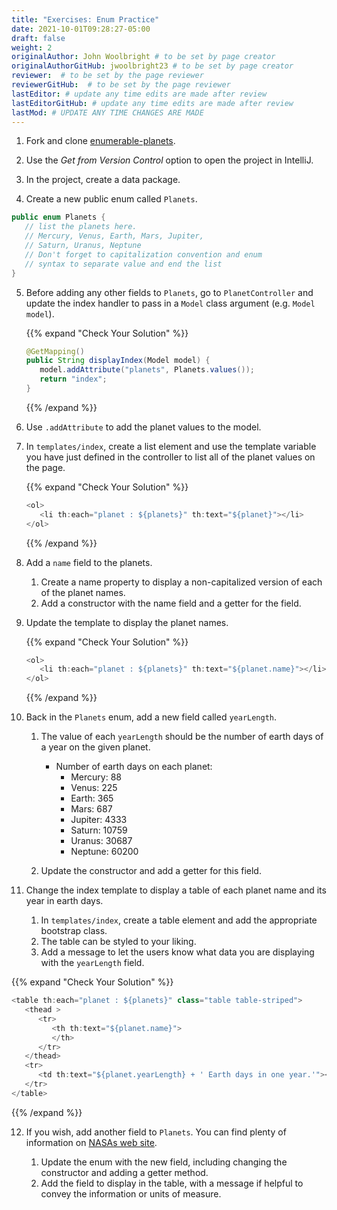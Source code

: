```yaml
---
title: "Exercises: Enum Practice"
date: 2021-10-01T09:28:27-05:00
draft: false
weight: 2
originalAuthor: John Woolbright # to be set by page creator
originalAuthorGitHub: jwoolbright23 # to be set by page creator
reviewer:  # to be set by the page reviewer
reviewerGitHub:  # to be set by the page reviewer
lastEditor: # update any time edits are made after review
lastEditorGitHub: # update any time edits are made after review
lastMod: # UPDATE ANY TIME CHANGES ARE MADE
---
```


1. Fork and clone [enumerable-planets](https://github.com/LaunchCodeEducation/EnumerablePlanets).

2. Use the *Get from Version Control* option to open the project in IntelliJ.

3. In the project, create a data package.

4. Create a new public enum called `Planets`.

```java {linenos=true}
public enum Planets {
   // list the planets here.
   // Mercury, Venus, Earth, Mars, Jupiter,
   // Saturn, Uranus, Neptune
   // Don't forget to capitalization convention and enum 
   // syntax to separate value and end the list
}
```

5. Before adding any other fields to `Planets`, go to `PlanetController`
   and update the index handler to pass in a `Model` class argument (e.g. `Model model`). 

   {{% expand "Check Your Solution" %}}
   ```java
   @GetMapping()
   public String displayIndex(Model model) {
      model.addAttribute("planets", Planets.values());
      return "index";
   }
   ```
   {{% /expand %}}

6. Use `.addAttribute` to add the planet values to the model.

7. In `templates/index`, create a list element and use the template
   variable you have just defined in the controller to list all of the 
   planet values on the page.

   {{% expand "Check Your Solution" %}}
   ```java
   <ol>
      <li th:each="planet : ${planets}" th:text="${planet}"></li>
   </ol>
   ```
   {{% /expand %}}

8. Add a `name` field to the planets.

   1. Create a name property to display a non-capitalized version of each of the planet names.
   1. Add a constructor with the name field and a getter for the field.

9. Update the template to display the planet names.

   {{% expand "Check Your Solution" %}}
   ```java
   <ol>
      <li th:each="planet : ${planets}" th:text="${planet.name}"></li>
   </ol>
   ```
   {{% /expand %}}

10. Back in the `Planets` enum, add a new field called `yearLength`.

    1. The value of each `yearLength` should be the number of earth days of a year on the given planet.

       - Number of earth days on each planet:
         - Mercury: 88
         - Venus: 225
         - Earth: 365
         - Mars: 687
         - Jupiter: 4333
         - Saturn: 10759
         - Uranus: 30687
         - Neptune: 60200

    1. Update the constructor and add a getter for this field.

11. Change the index template to display a table of each planet name and its year in earth days.

    1. In `templates/index`, create a table element and add the appropriate bootstrap class.
    1. The table can be styled to your liking. 
    1. Add a message to let the users know what data you are displaying with the `yearLength` field.

   {{% expand "Check Your Solution" %}}
   ```java
   <table th:each="planet : ${planets}" class="table table-striped">
      <thead >
         <tr>
            <th th:text="${planet.name}">
            </th>
         </tr>
      </thead>
      <tr>
         <td th:text="${planet.yearLength} + ' Earth days in one year.'"></td>
      </tr>
   </table>
   ```
   {{% /expand %}}

12. If you wish, add another field to `Planets`. You can find plenty of information on [NASAs web site](https://solarsystem.nasa.gov/planets/overview/).

    1. Update the enum with the new field, including changing the constructor and adding a getter method.
    1. Add the field to display in the table, with a message if helpful to convey the information or units of measure.